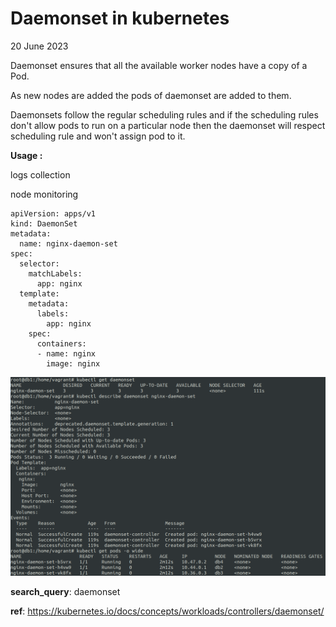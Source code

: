 # Daemonset in kubernetes
20 June 2023

Daemonset ensures that all the available worker nodes have a copy of a Pod.

As new nodes are added the pods of daemonset are added to them.

Daemonsets follow the regular scheduling rules and if the scheduling rules don't allow pods to run on a particular node then the daemonset will respect scheduling rule and won't assign pod to it.

**Usage :**

logs collection

node monitoring


```
apiVersion: apps/v1
kind: DaemonSet
metadata:
  name: nginx-daemon-set
spec:
  selector:
    matchLabels:
      app: nginx
  template:
    metadata:
      labels:
        app: nginx
    spec:
      containers:
      - name: nginx
        image: nginx
```

![](../images/k8s-1.18/1-output-daemon-4set.png)


**search_query**: daemonset

**ref**: https://kubernetes.io/docs/concepts/workloads/controllers/daemonset/
